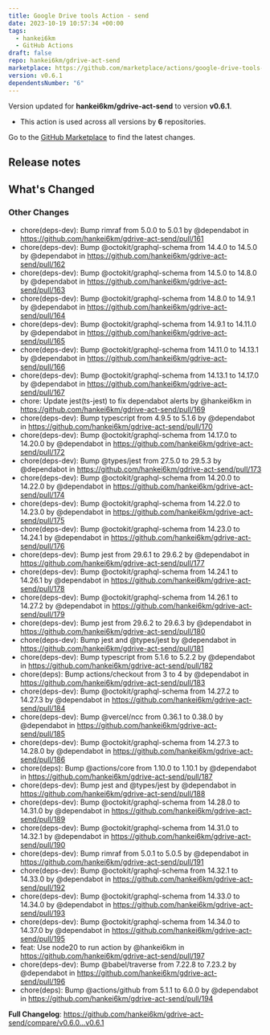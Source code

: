 ```yaml
---
title: Google Drive tools Action - send
date: 2023-10-19 10:57:34 +00:00
tags:
  - hankei6km
  - GitHub Actions
draft: false
repo: hankei6km/gdrive-act-send
marketplace: https://github.com/marketplace/actions/google-drive-tools-action-send
version: v0.6.1
dependentsNumber: "6"
---
```



Version updated for **hankei6km/gdrive-act-send** to version **v0.6.1**.
- This action is used across all versions by **6** repositories.

Go to the [GitHub Marketplace](https://github.com/marketplace/actions/google-drive-tools-action-send) to find the latest changes.

## Release notes

<!-- Release notes generated using configuration in .github/release.yml at v0.6.1 -->

## What's Changed
### Other Changes
* chore(deps-dev): Bump rimraf from 5.0.0 to 5.0.1 by @dependabot in https://github.com/hankei6km/gdrive-act-send/pull/161
* chore(deps-dev): Bump @octokit/graphql-schema from 14.4.0 to 14.5.0 by @dependabot in https://github.com/hankei6km/gdrive-act-send/pull/162
* chore(deps-dev): Bump @octokit/graphql-schema from 14.5.0 to 14.8.0 by @dependabot in https://github.com/hankei6km/gdrive-act-send/pull/163
* chore(deps-dev): Bump @octokit/graphql-schema from 14.8.0 to 14.9.1 by @dependabot in https://github.com/hankei6km/gdrive-act-send/pull/164
* chore(deps-dev): Bump @octokit/graphql-schema from 14.9.1 to 14.11.0 by @dependabot in https://github.com/hankei6km/gdrive-act-send/pull/165
* chore(deps-dev): Bump @octokit/graphql-schema from 14.11.0 to 14.13.1 by @dependabot in https://github.com/hankei6km/gdrive-act-send/pull/166
* chore(deps-dev): Bump @octokit/graphql-schema from 14.13.1 to 14.17.0 by @dependabot in https://github.com/hankei6km/gdrive-act-send/pull/167
* chore: Update jest(ts-jest) to fix dependabot alerts by @hankei6km in https://github.com/hankei6km/gdrive-act-send/pull/169
* chore(deps-dev): Bump typescript from 4.9.5 to 5.1.6 by @dependabot in https://github.com/hankei6km/gdrive-act-send/pull/170
* chore(deps-dev): Bump @octokit/graphql-schema from 14.17.0 to 14.20.0 by @dependabot in https://github.com/hankei6km/gdrive-act-send/pull/172
* chore(deps-dev): Bump @types/jest from 27.5.0 to 29.5.3 by @dependabot in https://github.com/hankei6km/gdrive-act-send/pull/173
* chore(deps-dev): Bump @octokit/graphql-schema from 14.20.0 to 14.22.0 by @dependabot in https://github.com/hankei6km/gdrive-act-send/pull/174
* chore(deps-dev): Bump @octokit/graphql-schema from 14.22.0 to 14.23.0 by @dependabot in https://github.com/hankei6km/gdrive-act-send/pull/175
* chore(deps-dev): Bump @octokit/graphql-schema from 14.23.0 to 14.24.1 by @dependabot in https://github.com/hankei6km/gdrive-act-send/pull/176
* chore(deps-dev): Bump jest from 29.6.1 to 29.6.2 by @dependabot in https://github.com/hankei6km/gdrive-act-send/pull/177
* chore(deps-dev): Bump @octokit/graphql-schema from 14.24.1 to 14.26.1 by @dependabot in https://github.com/hankei6km/gdrive-act-send/pull/178
* chore(deps-dev): Bump @octokit/graphql-schema from 14.26.1 to 14.27.2 by @dependabot in https://github.com/hankei6km/gdrive-act-send/pull/179
* chore(deps-dev): Bump jest from 29.6.2 to 29.6.3 by @dependabot in https://github.com/hankei6km/gdrive-act-send/pull/180
* chore(deps-dev): Bump jest and @types/jest by @dependabot in https://github.com/hankei6km/gdrive-act-send/pull/181
* chore(deps-dev): Bump typescript from 5.1.6 to 5.2.2 by @dependabot in https://github.com/hankei6km/gdrive-act-send/pull/182
* chore(deps): Bump actions/checkout from 3 to 4 by @dependabot in https://github.com/hankei6km/gdrive-act-send/pull/183
* chore(deps-dev): Bump @octokit/graphql-schema from 14.27.2 to 14.27.3 by @dependabot in https://github.com/hankei6km/gdrive-act-send/pull/184
* chore(deps-dev): Bump @vercel/ncc from 0.36.1 to 0.38.0 by @dependabot in https://github.com/hankei6km/gdrive-act-send/pull/185
* chore(deps-dev): Bump @octokit/graphql-schema from 14.27.3 to 14.28.0 by @dependabot in https://github.com/hankei6km/gdrive-act-send/pull/186
* chore(deps): Bump @actions/core from 1.10.0 to 1.10.1 by @dependabot in https://github.com/hankei6km/gdrive-act-send/pull/187
* chore(deps-dev): Bump jest and @types/jest by @dependabot in https://github.com/hankei6km/gdrive-act-send/pull/188
* chore(deps-dev): Bump @octokit/graphql-schema from 14.28.0 to 14.31.0 by @dependabot in https://github.com/hankei6km/gdrive-act-send/pull/189
* chore(deps-dev): Bump @octokit/graphql-schema from 14.31.0 to 14.32.1 by @dependabot in https://github.com/hankei6km/gdrive-act-send/pull/190
* chore(deps-dev): Bump rimraf from 5.0.1 to 5.0.5 by @dependabot in https://github.com/hankei6km/gdrive-act-send/pull/191
* chore(deps-dev): Bump @octokit/graphql-schema from 14.32.1 to 14.33.0 by @dependabot in https://github.com/hankei6km/gdrive-act-send/pull/192
* chore(deps-dev): Bump @octokit/graphql-schema from 14.33.0 to 14.34.0 by @dependabot in https://github.com/hankei6km/gdrive-act-send/pull/193
* chore(deps-dev): Bump @octokit/graphql-schema from 14.34.0 to 14.37.0 by @dependabot in https://github.com/hankei6km/gdrive-act-send/pull/195
* feat: Use node20 to run action by @hankei6km in https://github.com/hankei6km/gdrive-act-send/pull/197
* chore(deps-dev): Bump @babel/traverse from 7.22.8 to 7.23.2 by @dependabot in https://github.com/hankei6km/gdrive-act-send/pull/196
* chore(deps): Bump @actions/github from 5.1.1 to 6.0.0 by @dependabot in https://github.com/hankei6km/gdrive-act-send/pull/194


**Full Changelog**: https://github.com/hankei6km/gdrive-act-send/compare/v0.6.0...v0.6.1
